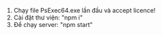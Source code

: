 1. Chạy file PsExec64.exe lần đầu và accept licence!
2. Cài đặt thư viện: "npm i"
2. Để chạy server: "npm start"
